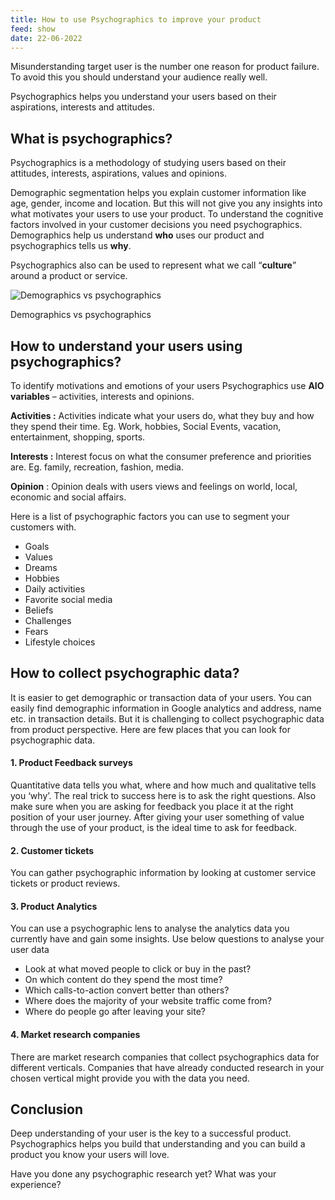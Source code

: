 ```yaml
---
title: How to use Psychographics to improve your product
feed: show
date: 22-06-2022
---
```

Misunderstanding target user is the number one reason for product failure. To avoid this you should understand your audience really well.

Psychographics helps you understand your users based on their aspirations, interests and attitudes.

## **What is psychographics?**

Psychographics is a methodology of studying users based on their attitudes, interests, aspirations, values and opinions.

Demographic segmentation helps you explain customer information like age, gender, income and location. But this will not give you any insights into what motivates your users to use your product. To understand the cognitive factors involved in your customer decisions you need psychographics. Demographics help us understand **who** uses our product and psychographics tells us **why**.

Psychographics also can be used to represent what we call “**culture**” around a product or service.

![Demographics vs psychographics](https://web.archive.org/web/20230529095141im_/https://hk587c.n3cdn1.secureserver.net/wp-content/uploads/2022/06/Demographic-1024x576.png)

Demographics vs psychographics

## **How to understand your users using psychographics?**

To identify motivations and emotions of your users Psychographics use **AIO variables** – activities, interests and opinions.

**Activities :** Activities indicate what your users do, what they buy and how they spend their time. Eg. Work, hobbies, Social Events, vacation, entertainment, shopping, sports.

**Interests :** Interest focus on what the consumer preference and priorities are. Eg. family, recreation, fashion, media.

**Opinion** : Opinion deals with users views and feelings on world, local, economic and social affairs.

Here is a list of psychographic factors you can use to segment your customers with.

- Goals
- Values
- Dreams
- Hobbies
- Daily activities
- Favorite social media
- Beliefs
- Challenges
- Fears
- Lifestyle choices

## **How to collect psychographic data?**

It is easier to get demographic or transaction data of your users. You can easily find demographic information in Google analytics and address, name etc. in transaction details. But it is challenging to collect psychographic data from product perspective. Here are few places that you can look for psychographic data.

#### **1. Product Feedback surveys**

Quantitative data tells you what, where and how much and qualitative tells you ‘why’. The real trick to success here is to ask the right questions. Also make sure when you are asking for feedback you place it at the right position of your user journey. After giving your user something of value through the use of your product, is the ideal time to ask for feedback.

#### **2. Customer tickets**

You can gather psychographic information by looking at customer service tickets or product reviews.

#### **3. Product Analytics**

You can use a psychographic lens to analyse the analytics data you currently have and gain some insights. Use below questions to analyse your user data

- Look at what moved people to click or buy in the past?
- On which content do they spend the most time?
- Which calls-to-action convert better than others?
- Where does the majority of your website traffic come from?
- Where do people go after leaving your site?

#### **4. Market research companies**

There are market research companies that collect psychographics data for different verticals. Companies that have already conducted research in your chosen vertical might provide you with the data you need.

## Conclusion

Deep understanding of your user is the key to a successful product. Psychographics helps you build that understanding and you can build a product you know your users will love.

Have you done any psychographic research yet? What was your experience?